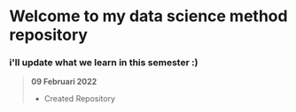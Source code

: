 # Welcome to my data science method repository
### i'll update what we learn in this semester :) 

> <b> 09 Februari 2022</b>
> - Created Repository


